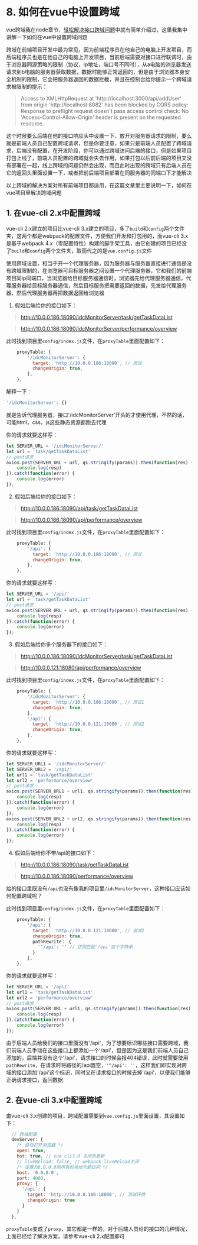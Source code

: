# 8. 如何在vue中设置跨域

vue跨域我在node章节，[轻松解决接口跨域问题](./../../node/nodeJs/practice-16.md)中就有简单介绍过，这里我集中讲解一下如何在vue中设置跨域问题

跨域在前端项目开发中最为常见，因为前端程序员在他自己的电脑上开发项目，而后端程序员也是在他自己的电脑上开发项目，当前后端需要对接口进行联调时，由于浏览器同源策略的限制（协议，ip地址，端口号不同时），从a电脑的浏览器发送请求到b电脑的服务器获取数据，数据时能够正常返回的，但是由于浏览器本身安全机制的限制，它会把服务器返回的数据拦截，并且在控制台给你提示一个跨域请求被限制的提示：
> Access to XMLHttpRequest at 'http://localhost:3000/api/addUser' from origin 'http://localhost:8082' has been blocked by CORS policy: Response to preflight request doesn't pass access control check: No 'Access-Control-Allow-Origin' header is present on the requested resource.

这个时候要么后端在他的接口响应头中设置一下，放开对服务器请求的限制，要么就是前端人员自己配置跨域请求，但是你要注意，如果只是前端人员配置了跨域请求，后端没有配置，在开发阶段，你可以通过跨域访问后端的接口，但是如果项目打包上线了，前端人员配置的跨域就会失去作用，如果打包以后前后端的项目又没有部署在一起，线上跨域的问题仍然会出现，而且此时出现的跨域只有后端人员在它的返回头里面设置一下，或者把前后端项目部署在同服务器的同端口下才能解决

以上跨域的解决方案对所有前端项目都适用，在这篇文章里主要说明一下，如何在vue项目里解决跨域问题

## 1. 在vue-cli 2.x中配置跨域

vue-cli 2.x建立的项目比vue-cli 3.x建立的项目，多了`build`和`config`两个文件夹，这两个都是webpack的配置文件，方便我们开发和打包用的，而vue-cli 3.x是基于webpack 4.x（零配置特性）构建的脚手架工具，由它创建的项目已经没了`build`和`config`两个文件夹，取而代之的是`vue.config.js`文件

使用跨域设置，相当于开一个代理服务器，因为服务器与服务器直接进行通信是没有跨域限制的，在浏览器可目标服务器之间设置一个代理服务器，它和我们的前端项目同ip同端口，当浏览器给目标服务器通信时，浏览器先给代理服务器通信，代理服务器给目标服务器通信，然后目标服务把需要返回的数据，先发给代理服务器，然后代理服务器再把数据返回给浏览器

1. 假如后端给你的接口如下：

> http://10.0.0.186:18090/idcMonitorServer/task/getTaskDataList

> http://10.0.0.186:18090/idcMonitorServer/performance/overview

此时找到项目里`config/index.js`文件，在`proxyTable`里面配置如下：
```js
    proxyTable: {
        '/idcMonitorServer': {
          target: 'http://10.0.0.186:18090', // 测试
          changeOrigin: true,
        },
    },
```
解释一下：
```js
'/idcMonitorServer': {}
```
就是告诉代理服务器，接口'/idcMonitorServer'开头的才使用代理，不然的话，可能html，css，js这些静态资源都跑去代理

你的请求就要这样写：
```js
let SERVER_URL = '/idcMonitorServer/'
let url = 'task/getTaskDataList'
// post请求
axios.post(SERVER_URL + url, qs.stringify(params)).then(function(res) {
    console.log(resp)
}).catch(function(error) {
    console.log(error)
});
```
2. 假如后端给你的接口如下：

> http://10.0.0.186:18090/api/task/getTaskDataList

> http://10.0.0.186:18090/api/performance/overview

此时找到项目里`config/index.js`文件，在`proxyTable`里面配置如下：
```js
    proxyTable: {
        '/api': {
          target: 'http://10.0.0.186:18090', // 测试
          changeOrigin: true,
        },
    },
```
你的请求就要这样写：
```js
let SERVER_URL = '/api/'
let url = 'task/getTaskDataList'
// post请求
axios.post(SERVER_URL + url, qs.stringify(params)).then(function(res) {
    console.log(resp)
}).catch(function(error) {
    console.log(error)
});
```
3. 假如后端给你多个服务器下的接口如下：

> http://10.0.0.186:18090/idcMonitorServer/task/getTaskDataList

> http://10.0.0.121:18080/api/performance/overview

此时找到项目里`config/index.js`文件，在`proxyTable`里面配置如下：
```js
    proxyTable: {
        '/idcMonitorServer': {
          target: 'http://10.0.0.186:18090', // 测试1
          changeOrigin: true,
        },
        '/api': {
          target: 'http://10.0.0.121:18080', // 测试2
          changeOrigin: true,
        },
    },
```
你的请求就要这样写：
```js
let SERVER_URL1 = '/idcMonitorServer/'
let SERVER_URL2 = '/api/'
let url1 = 'task/getTaskDataList'
let url2 = 'performance/overview'
// post请求
axios.post(SERVER_URL1 + url1, qs.stringify(params)).then(function(res) {
    console.log(resp)
}).catch(function(error) {
    console.log(error)
});
axios.post(SERVER_URL2 + url2, qs.stringify(params)).then(function(res) {
    console.log(resp)
}).catch(function(error) {
    console.log(error)
});
```
4. 假如后端给你不带/api的接口如下：

> http://10.0.0.186:18090/task/getTaskDataList

> http://10.0.0.186:18090/performance/overview

给的接口里既没有`/api`也没有像我的项目里`/idcMonitorServer`，这种接口应该如何配置跨域呢？

此时找到项目里`config/index.js`文件，在`proxyTable`里面配置如下：
```js
    proxyTable: {
        '/api': {
          target: 'http://10.0.0.121:18080', // 测试2
          changeOrigin: true,
          pathRewrite： {
            '^/api': '' // 正则匹配'/api'这个字符串
          }
        },
    },
```
你的请求就要这样写：
```js
let SERVER_URL = '/api/'
let url1 = 'task/getTaskDataList'
let url2 = 'performance/overview'
// post请求
axios.post(SERVER_URL + url1, qs.stringify(params)).then(function(res) {
    console.log(resp)
}).catch(function(error) {
    console.log(error)
});
```
由于后端人员给我们的接口里面没有'/api'，为了想要标识哪些接口需要跨域，我们前端人员手动在这些接口上都添加一个'/api'，但是因为这是我们前端人员自己添加的，后端并没有这个'/api'，请求接口的时候会报404错误，此时就需要使用`pathRewrite`，在请求时将路径的/api置空，`'^/api': ''`，这样我们即实现对跨域的接口添加'/api'这个标识，同时又在请求接口的时候去掉'/api'，以便我们能够正确请求接口，返回数据

## 2. 在vue-cli 3.x中配置跨域

由vue-cli 3.x创建的项目，跨域配置需要到`vue.config.js`里面设置，其设置如下：
```js
  // 跨域配置
  devServer: {
    /* 自动打开浏览器 */
    open: true,
    hot: true, // vue cli3.0 关闭热更新
    // liveReload: false, // webpack liveReload关闭
    /* 设置为0.0.0.0则所有的地址均能访问 */
    host: '0.0.0.0',
    port: 4000,
    proxy: {
      '/api': {
        target: 'http://10.0.0.186:18090', // 测试环境
        changeOrigin: true
      }
    }
  },
```
`proxyTable`变成了`proxy`，其它都是一样的，对于后端人员给的接口的几种情况，上面已经给了解决方案，请参考vue-cli 2.x配置即可

<style>
    .page p, div, ol {
        font-size: 14px;
    }
</style>